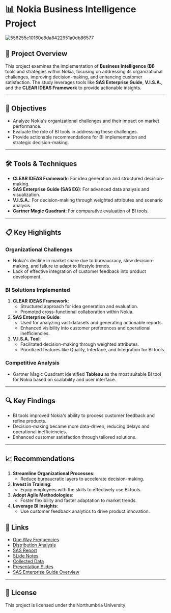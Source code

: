 # 📊 Nokia Business Intelligence Project

![556255c10160e8da8422951a0db86577](https://github.com/user-attachments/assets/6c0482f0-8304-4fe8-bc71-cea099350daa)

## 🌟 Project Overview
This project examines the implementation of **Business Intelligence (BI)** tools and strategies within Nokia, focusing on addressing its organizational challenges, improving decision-making, and enhancing customer satisfaction. The study leverages tools like **SAS Enterprise Guide**, **V.I.S.A.**, and the **CLEAR IDEAS Framework** to provide actionable insights.

---

## 🎯 Objectives
- Analyze Nokia's organizational challenges and their impact on market performance.
- Evaluate the role of BI tools in addressing these challenges.
- Provide actionable recommendations for BI implementation and strategic decision-making.

---

## 🛠️ Tools & Techniques
- **CLEAR IDEAS Framework**: For idea generation and structured decision-making.
- **SAS Enterprise Guide (SAS EG)**: For advanced data analysis and visualization.
- **V.I.S.A.**: For decision-making through weighted attributes and scenario analysis.
- **Gartner Magic Quadrant**: For comparative evaluation of BI tools.

---

## 📋 Key Highlights
### Organizational Challenges
- Nokia's decline in market share due to bureaucracy, slow decision-making, and failure to adapt to lifestyle trends.
- Lack of effective integration of customer feedback into product development.

### BI Solutions Implemented
1. **CLEAR IDEAS Framework**:
   - Structured approach for idea generation and evaluation.
   - Promoted cross-functional collaboration within Nokia.
2. **SAS Enterprise Guide**:
   - Used for analyzing vast datasets and generating actionable reports.
   - Enhanced visibility into customer preferences and operational inefficiencies.
3. **V.I.S.A. Tool**:
   - Facilitated decision-making through weighted attributes.
   - Prioritized features like Quality, Interface, and Integration for BI tools.

### Competitive Analysis
- Gartner Magic Quadrant identified **Tableau** as the most suitable BI tool for Nokia based on scalability and user interface.

---

## 🔍 Key Findings
- BI tools improved Nokia's ability to process customer feedback and refine products.
- Decision-making became more data-driven, reducing delays and operational inefficiencies.
- Enhanced customer satisfaction through tailored solutions.

---

## 📈 Recommendations
1. **Streamline Organizational Processes**:
   - Reduce bureaucratic layers to accelerate decision-making.
2. **Invest in Training**:
   - Equip employees with the skills to effectively use BI tools.
3. **Adopt Agile Methodologies**:
   - Foster flexibility and faster adaptation to market trends.
4. **Leverage BI Insights**:
   - Use customer feedback analytics to drive product innovation.



## 🔗 Links
- [One Way Frequencies](https://github.com/abdulla-zahin/Nokia/blob/main/PDF%20-%20One-Way%20Frequencies%201.pdf)
- [Distribution Analysis](https://github.com/abdulla-zahin/Nokia/blob/main/PDF%20-%20Distribution%20Analysis.pdf)
- [SAS Report](https://github.com/abdulla-zahin/Nokia/blob/main/SAS%20Report%20-%20Characterize%20Data.pdf)
- [SLide Notes](https://github.com/abdulla-zahin/Nokia/blob/main/BI%20notes.docx)
- [Collected Data](https://github.com/abdulla-zahin/Nokia/blob/main/Attributes%20Data%20(1).xlsx)
- [Presentation Slides](https://github.com/abdulla-zahin/Nokia/blob/main/Nokia%20l%20LD%20Business%20INtelligence.pptx)
- [SAS Enterprise Guide Overview](https://www.sas.com/en_us/software/enterprise-guide.html)

---

## 📜 License
This project is licensed under the Northumbria University
